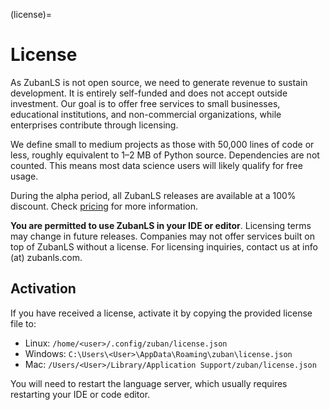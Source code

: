 (license)=
# License

As ZubanLS is not open source, we need to generate revenue to sustain
development. It is entirely self-funded and does not accept outside investment.
Our goal is to offer free services to small businesses, educational
institutions, and non-commercial organizations, while enterprises contribute
through licensing.

We define small to medium projects as those with 50,000 lines of code or less,
roughly equivalent to 1–2 MB of Python source. Dependencies are not counted.
This means most data science users will likely qualify for free usage.

During the alpha period, all ZubanLS releases are available at a 100% discount.
Check [pricing](https://zubanls.com/pricing) for more information.

**You are permitted to use ZubanLS in your IDE or editor**. Licensing terms may
change in future releases. Companies may not offer services built on top of
ZubanLS without a license. For licensing inquiries, contact us at
info (at) zubanls.com.

## Activation

If you have received a license, activate it by copying the provided license
file to:

- Linux: `/home/<user>/.config/zuban/license.json`
- Windows: `C:\Users\<User>\AppData\Roaming\zuban\license.json`
- Mac: `/Users/<User>/Library/Application Support/zuban/license.json`

You will need to restart the language server, which usually requires restarting
your IDE or code editor.
